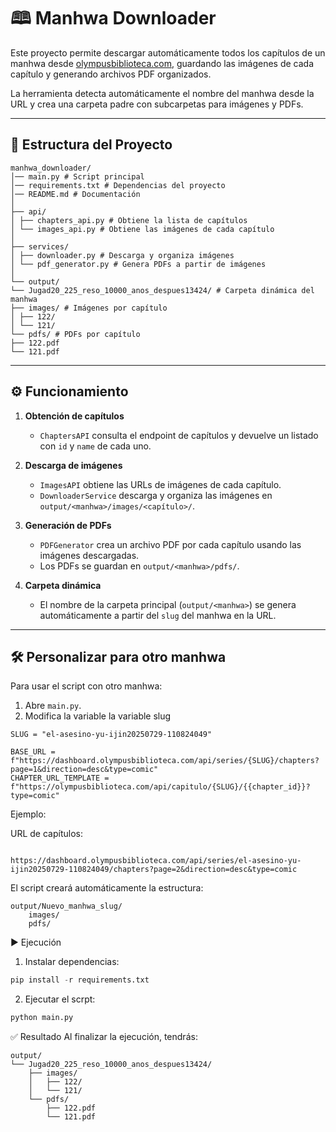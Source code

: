 # 🕮 Manhwa Downloader

Este proyecto permite descargar automáticamente todos los capítulos de un manhwa desde [olympusbiblioteca.com](https://olympusbiblioteca.com), guardando las imágenes de cada capítulo y generando archivos PDF organizados.  

La herramienta detecta automáticamente el nombre del manhwa desde la URL y crea una carpeta padre con subcarpetas para imágenes y PDFs.  

---

## 📂 Estructura del Proyecto
```
manhwa_downloader/
│── main.py # Script principal
│── requirements.txt # Dependencias del proyecto
│── README.md # Documentación
│
├── api/
│ ├── chapters_api.py # Obtiene la lista de capítulos
│ └── images_api.py # Obtiene las imágenes de cada capítulo
│
├── services/
│ ├── downloader.py # Descarga y organiza imágenes
│ └── pdf_generator.py # Genera PDFs a partir de imágenes
│
└── output/
└── Jugad20_225_reso_10000_anos_despues13424/ # Carpeta dinámica del manhwa
├── images/ # Imágenes por capítulo
│ ├── 122/
│ └── 121/
└── pdfs/ # PDFs por capítulo
├── 122.pdf
└── 121.pdf
```
---

## ⚙️ Funcionamiento

1. **Obtención de capítulos**  
   - `ChaptersAPI` consulta el endpoint de capítulos y devuelve un listado con `id` y `name` de cada uno.

2. **Descarga de imágenes**  
   - `ImagesAPI` obtiene las URLs de imágenes de cada capítulo.
   - `DownloaderService` descarga y organiza las imágenes en `output/<manhwa>/images/<capítulo>/`.

3. **Generación de PDFs**  
   - `PDFGenerator` crea un archivo PDF por cada capítulo usando las imágenes descargadas.
   - Los PDFs se guardan en `output/<manhwa>/pdfs/`.

4. **Carpeta dinámica**  
   - El nombre de la carpeta principal (`output/<manhwa>`) se genera automáticamente a partir del `slug` del manhwa en la URL.

---

## 🛠️ Personalizar para otro manhwa

Para usar el script con otro manhwa:

1. Abre `main.py`.
2. Modifica la variable la variable slug 

```
SLUG = "el-asesino-yu-ijin20250729-110824049"

BASE_URL = f"https://dashboard.olympusbiblioteca.com/api/series/{SLUG}/chapters?page=1&direction=desc&type=comic"
CHAPTER_URL_TEMPLATE = f"https://olympusbiblioteca.com/api/capitulo/{SLUG}/{{chapter_id}}?type=comic"
```
Ejemplo:

URL de capítulos:
```

https://dashboard.olympusbiblioteca.com/api/series/el-asesino-yu-ijin20250729-110824049/chapters?page=2&direction=desc&type=comic
```

El script creará automáticamente la estructura:
```
output/Nuevo_manhwa_slug/
    images/
    pdfs/
```
▶️ Ejecución
1. Instalar dependencias:
```python
pip install -r requirements.txt
```
2. Ejecutar el scrpt:
```python
python main.py
```

✅ Resultado
Al finalizar la ejecución, tendrás:
```
output/
└── Jugad20_225_reso_10000_anos_despues13424/
    ├── images/
    │   ├── 122/
    │   └── 121/
    └── pdfs/
        ├── 122.pdf
        └── 121.pdf
```
